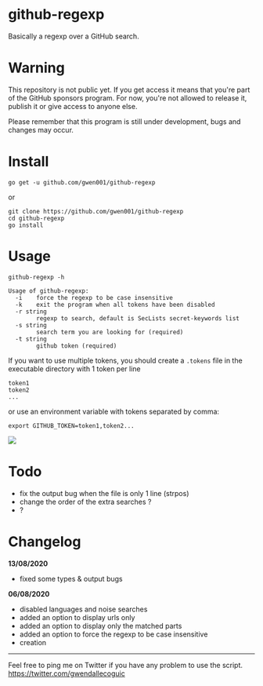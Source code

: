 # github-regexp

Basically a regexp over a GitHub search.


# Warning

This repository is not public yet.
If you get access it means that you're part of the GitHub sponsors program.
For now, you're not allowed to release it, publish it or give access to anyone else.

Please remember that this program is still under development, bugs and changes may occur.


# Install

```
go get -u github.com/gwen001/github-regexp
```

or

```
git clone https://github.com/gwen001/github-regexp
cd github-regexp
go install
```


# Usage

```
github-regexp -h

Usage of github-regexp:
  -i	force the regexp to be case insensitive
  -k	exit the program when all tokens have been disabled
  -r string
    	regexp to search, default is SecLists secret-keywords list
  -s string
    	search term you are looking for (required)
  -t string
    	github token (required)
```

If you want to use multiple tokens, you should create a `.tokens` file in the executable directory with 1 token per line  
```
token1
token2
...
```
or use an environment variable with tokens separated by comma:  
```
export GITHUB_TOKEN=token1,token2...
```

<img src="https://github.com/gwen001/github-regexp/raw/master/preview.png">


# Todo

- fix the output bug when the file is only 1 line (strpos)
- change the order of the extra searches ?
- ?


# Changelog

**13/08/2020**
- fixed some types & output bugs

**06/08/2020**
- disabled languages and noise searches
- added an option to display urls only
- added an option to display only the matched parts
- added an option to force the regexp to be case insensitive
- creation


---

Feel free to ping me on Twitter if you have any problem to use the script.  
https://twitter.com/gwendallecoguic
